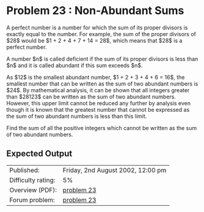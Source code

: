 # Problem 23 : Non-Abundant Sums

<p>A perfect number is a number for which the sum of its proper divisors is exactly equal to the number. For example, the sum of the proper divisors of $28$ would be $1 + 2 + 4 + 7 + 14 = 28$, which means that $28$ is a perfect number.</p>
<p>A number $n$ is called deficient if the sum of its proper divisors is less than $n$ and it is called abundant if this sum exceeds $n$.</p>

<p>As $12$ is the smallest abundant number, $1 + 2 + 3 + 4 + 6 = 16$, the smallest number that can be written as the sum of two abundant numbers is $24$. By mathematical analysis, it can be shown that all integers greater than $28123$ can be written as the sum of two abundant numbers. However, this upper limit cannot be reduced any further by analysis even though it is known that the greatest number that cannot be expressed as the sum of two abundant numbers is less than this limit.</p>
<p>Find the sum of all the positive integers which cannot be written as the sum of two abundant numbers.</p>



## Expected Output

|                    |                                                   |
|--------------------|---------------------------------------------------|
| Published:         | Friday, 2nd August 2002, 12:00 pm                 |
| Difficulty rating: | 5%                                                |
| Overview (PDF):    | [problem 23](./023_overview.pdf)                  |
| Forum problem:     | [problem 23](https://projecteuler.net/thread=23)  |
 
